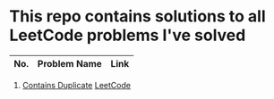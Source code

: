 # This repo contains solutions to all LeetCode problems I've solved

| No. | Problem Name | Link |
| --- | ------------ | ---- |

1.    [Contains Duplicate](leetcode/containsDuplicate/containsDuplicate.py)  [LeetCode](https://leetcode.com/problems/contains-duplicate/)
